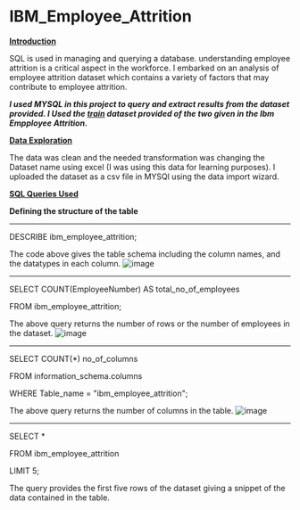 # IBM_Employee_Attrition

****<ins>Introduction</ins>****

SQL is used in managing and querying a database. understanding employee attrition is a critical aspect in the workforce. I embarked on an analysis of employee attrition dataset which contains a variety of factors that may contribute to employee attrition.

***I used MYSQL in this project to query and extract results from the dataset provided. I Used the ***<ins>train</ins>*** dataset provided of the two given in the Ibm Empployee Attrition.***

****<ins>Data Exploration</ins>****

The data was clean and the needed transformation was changing the Dataset name using excel (I was using this data for learning purposes).
I uploaded the dataset as a csv file in MYSQl using the data import wizard. 

****<ins>SQL Queries Used</ins>****

**Defining the structure of the table**

----
DESCRIBE ibm_employee_attrition;

The code above gives the table schema including the column names, and the datatypes in each column.  ![image](https://github.com/zilphar/IBM_Employee_Attrition/assets/116642579/a3570855-b249-42a7-9055-50bdbdf53203)

----

SELECT COUNT(EmployeeNumber) AS total_no_of_employees

FROM ibm_employee_attrition; 

The above query returns the number of rows or the number of employees in the dataset. ![image](https://github.com/zilphar/IBM_Employee_Attrition/assets/116642579/ad29e141-30aa-4e42-b616-37aa821e46cc)

----

SELECT COUNT(*) no_of_columns

FROM information_schema.columns

WHERE Table_name = "ibm_employee_attrition";

The above query returns the number of columns in the table. ![image](https://github.com/zilphar/IBM_Employee_Attrition/assets/116642579/e6df9f27-1637-4a12-8f0b-3f59943354d1)

----

SELECT *

FROM ibm_employee_attrition

LIMIT 5;

The query provides the first five rows of the dataset giving a snippet of the data contained in the table. 
